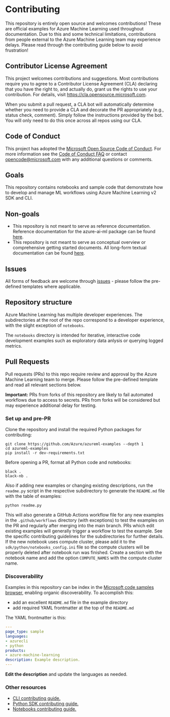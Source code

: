 # Contributing

This repository is entirely open source and welcomes contributions! These are official examples for Azure Machine Learning used throughout documentation. Due to this and some technical limitations, contributions from people external to the Azure Machine Learning team may experience delays. Please read through the contributing guide below to avoid frustration!

## Contributor License Agreement

This project welcomes contributions and suggestions.  Most contributions require you to agree to a
Contributor License Agreement (CLA) declaring that you have the right to, and actually do, grant us
the rights to use your contribution. For details, visit https://cla.opensource.microsoft.com.

When you submit a pull request, a CLA bot will automatically determine whether you need to provide
a CLA and decorate the PR appropriately (e.g., status check, comment). Simply follow the instructions
provided by the bot. You will only need to do this once across all repos using our CLA.

## Code of Conduct

This project has adopted the [Microsoft Open Source Code of Conduct](https://opensource.microsoft.com/codeofconduct/).
For more information see the [Code of Conduct FAQ](https://opensource.microsoft.com/codeofconduct/faq/) or
contact [opencode@microsoft.com](mailto:opencode@microsoft.com) with any additional questions or comments.

## Goals

This repository contains notebooks and sample code that demonstrate how to develop and manage ML workflows using Azure Machine Learning v2 SDK and CLI.

## Non-goals

- This repository is not meant to serve as reference documentation. Reference documentation for the azure-ai-ml package can be found [here](https://learn.microsoft.com/en-us/python/api/azure-ai-ml/?view=azure-python).
- This repository is not meant to serve as conceptual overview or comprehensive getting started documents. All long-form textual documentation can be found [here](https://learn.microsoft.com/en-us/python/api/azure-ai-ml/?view=azure-python).

## Issues

All forms of feedback are welcome through [issues](https://github.com/Azure/azureml-examples/issues/new/choose) - please follow the pre-defined templates where applicable.

## Repository structure

Azure Machine Learning has multiple developer experiences. The subdirectories at the root of the repo correspond to a developer experience, with the slight exception of `notebooks`.

The `notebooks` directory is intended for iterative, interactive code development examples such as exploratory data anlysis or querying logged metrics.

## Pull Requests

Pull requests (PRs) to this repo require review and approval by the Azure Machine Learning team to merge. Please follow the pre-defined template and read all relevant sections below.

**Important:** PRs from forks of this repository are likely to fail automated workflows due to access to secrets. PRs from forks will be considered but may experience additional delay for testing.


### Set up and pre-PR

Clone the repository and install the required Python packages for contributing:

```terminal
git clone https://github.com/Azure/azureml-examples --depth 1
cd azureml-examples
pip install -r dev-requirements.txt
```

Before opening a PR, format all Python code and notebooks:

```terminal
black .
black-nb .
```

Also if adding new examples or changing existing descriptions, run the `readme.py` script in the respective subdirectory to generate the `README.md` file with the table of examples:

```terminal
python readme.py
```

This will also generate a GitHub Actions workflow file for any new examples in the `.github/workflows` directory (with exceptions) to test the examples on the PR and regularly after merging into the main branch. PRs which edit existing examples will generally trigger a workflow to test the example. See the specific contributing guidelines for the subdirectories for further details. If the new notebook uses compute cluster, please add it to the `sdk/python/notebooks_config.ini` file so the compute clusters will be properly deleted after notebook run was finished. Create a section with the notebook name and add the option `COMPUTE_NAMES` with the compute cluster name. 

### Discoverability

Examples in this repository can be index in the [Microsoft code samples browser](https://docs.microsoft.com/samples), enabling organic discoverability. To accomplish this:

- add an excellent `README.md` file in the example directory
- add required YAML frontmatter at the top of the `README.md`

The YAML frontmatter is this:

```YAML
---
page_type: sample
languages:
- azurecli
- python
products:
- azure-machine-learning
description: Example description.
---
```

**Edit the description** and update the languages as needed.

### Other resources
* [CLI contributing guide.](cli/CONTRIBUTING.md)
* [Python SDK contributing guide.](python-sdk/CONTRIBUTING.md)
* [Notebooks contributing guide.](notebooks/CONTRIBUTING.md)
